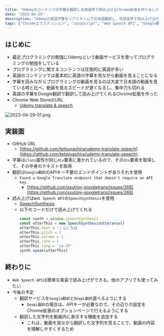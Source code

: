 ```yaml
---
title: "Udemyのコンテンツの字幕を翻訳し合成音声で読み上げるChrome拡張を作りました"
date: "2023-04-29"
description: "Udemyの英語字幕をリアルタイムで日本語翻訳し、合成音声で読み上げるChromeエクステンションを開発。Web Speech APIとGoogle翻訳を活用"
tags: ["Chromeエクステンション", "JavaScript", "Web Speech API", "Google翻訳", "Udemy", "翻訳", "音声合成"]
---
```


## はじめに

- 最近プログラミングの勉強にUdemyという動画サービスを使ってプログラミングの勉強をしている
- プログラミングに関するコンテンツは圧倒的に英語が多い
- 英語のコンテンツでは基本的に英語の字幕を見ながら動画を見ることになる
- 字幕を読みながらプログラミングの動画を見るのは大変で日本語の動画を見ている時と比べ、動画を見るスピードが遅くなるし、集中力も切れる
- 英語の字幕をGoogle翻訳で翻訳して読み上げてくれるChrome拡張を作った
- Chrome Web StoreのURL
  - [Udemy translate & speech](https://chrome.google.com/webstore/detail/udemy-translate-speech/deajnmcnjlonmjkaibbiflnmihlmbdbc?hl=ja&authuser=0)

![2023-04-29-01.png](/images/2023-04-29-01.png)

## 実装面

- GitHub URL
    - [https://github.com/tetsuyaohira/udemy-translate-speech](https://github.com/tetsuyaohira/udemy-translate-speech)
- 字幕は`class`属性が同じ`div`要素に書かれているので、その`div`要素を取得して、その中身のテキストを取得
- 翻訳は`Google翻訳`のAPIキー不要のエンドポイントがありそれを使用
    - `Found a Google Translate endpoint that doesn't require an API key.`
      - [https://github.com/ssut/py-googletrans/issues/268](https://github.com/ssut/py-googletrans/issues/268)
- 読み上げは`Web Speech API`の`SpeechSynthesis`を使用
    - [SpeechSynthesis](https://developer.mozilla.org/ja/docs/Web/API/SpeechSynthesis)
    - 以下のコードだけで読み上げてくれる
      ```js
      const synth = window.speechSynthesis
      const utterThis = new SpeechSynthesisUtterance()
      utterThis.text = 'こんにちは'
      utterThis.pitch = 1
      utterThis.volume = 1
      utterThis.rate = 1
      utterThis.lang = 'ja-JP'
      synth.speak(utterThis)
      ```

## 終わりに

- `Web Speech API`は簡単な実装で読み上げができる。他のアプリでも使ってみたい
- 今後の予定
    - 翻訳サービスを`Google翻訳`と`DeepL翻訳`選べるようにする
        - `DeepL翻訳`の場合は、APIキーが必要なので、その辺りの設定をChrome拡張のオプションページで行えるようにする
    - 翻訳した文字列を動画内に表示する機能を追加する
        - これは、動画を見ながら翻訳した文字列を見ることで、動画の内容を理解しやすくするため
